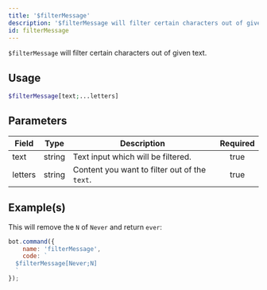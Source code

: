 ```yaml
---
title: '$filterMessage'
description: '$filterMessage will filter certain characters out of given text.'
id: filterMessage
---
```


`$filterMessage` will filter certain characters out of given text.

## Usage

```php
$filterMessage[text;...letters]
```

## Parameters

| Field   | Type   | Description                                   | Required |
| ------- | ------ | --------------------------------------------- |:--------:|
| text    | string | Text input which will be filtered.            |   true   |
| letters | string | Content you want to filter out of the `text`. |   true   |

## Example(s)

This will remove the `N` of `Never` and return `ever`:

```javascript
bot.command({
    name: 'filterMessage',
    code: `
  $filterMessage[Never;N]
  `
});
```
